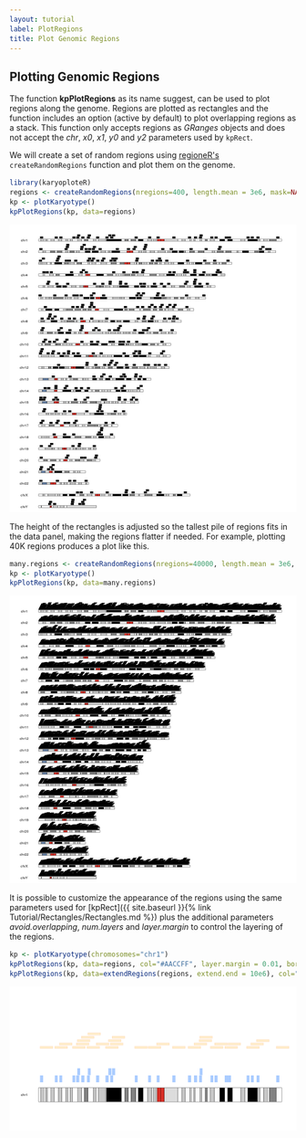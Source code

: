```yaml
---
layout: tutorial
label: PlotRegions
title: Plot Genomic Regions
---
```





## Plotting Genomic Regions

The function **kpPlotRegions** as its name suggest, can be used to plot regions
along the genome. Regions are plotted as rectangles and the function includes 
an option (active by default) to plot overlapping regions as a stack. This
function only accepts regions as _GRanges_ objects and does not accept
the _chr_, _x0_, _x1_, _y0_ and _y2_ parameters used by `kpRect`.

We will create a set of random regions using 
[regioneR's](https://bioconductor.org/packages/regioneR/) 
`createRandomRegions` function and plot them on the genome.



```r
library(karyoploteR)
regions <- createRandomRegions(nregions=400, length.mean = 3e6, mask=NA, non.overlapping = FALSE)
kp <- plotKaryotype()
kpPlotRegions(kp, data=regions)
```

![plot of chunk Figure1](images//Figure1-1.png)

The height of the rectangles is adjusted so the tallest pile of regions fits in
the data panel, making the regions flatter if needed. For example, plotting 40K 
regions produces a plot like this. 


```r
many.regions <- createRandomRegions(nregions=40000, length.mean = 3e6, mask=NA, non.overlapping = FALSE)
kp <- plotKaryotype()
kpPlotRegions(kp, data=many.regions)
```

![plot of chunk Figure2](images//Figure2-1.png)

It is possible to customize the appearance of the regions using the same 
parameters used for
[kpRect]({{ site.baseurl }}{% link Tutorial/Rectangles/Rectangles.md %}) plus the
additional parameters _avoid.overlapping_, _num.layers_ and _layer.margin_ to 
control the layering of the regions.


```r
kp <- plotKaryotype(chromosomes="chr1")
kpPlotRegions(kp, data=regions, col="#AACCFF", layer.margin = 0.01, border=NA, r0=0, r1=0.5)
kpPlotRegions(kp, data=extendRegions(regions, extend.end = 10e6), col="#FFEECC", layer.margin = 0.05, border="#FFCCAA", r0=0.6, r1=1)
```

![plot of chunk Figure3](images//Figure3-1.png)







